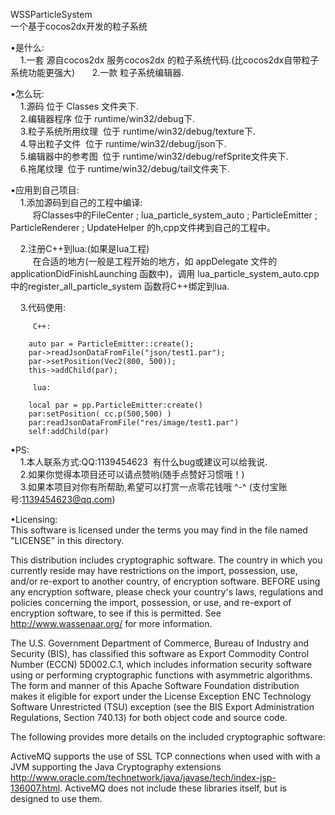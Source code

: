 WSSParticleSystem   
一个基于cocos2dx开发的粒子系统   
   
•是什么:  
      1.一套 源自cocos2dx 服务cocos2dx 的粒子系统代码.(比cocos2dx自带粒子系统功能更强大)    
      2.一款 粒子系统编辑器.  
      
•怎么玩:  
      1.源码  位于 Classes 文件夹下.  
      2.编辑器程序  位于 runtime/win32/debug下.   
      3.粒子系统所用纹理  位于 runtime/win32/debug/texture下.   
      4.导出粒子文件  位于 runtime/win32/debug/json下.   
      5.编辑器中的参考图  位于  runtime/win32/debug/refSprite文件夹下.   
      6.拖尾纹理  位于 runtime/win32/debug/tail文件夹下.   
      
•应用到自己项目:   
      1.添加源码到自己的工程中编译:   
          将Classes中的FileCenter ; lua_particle_system_auto ; ParticleEmitter ; ParticleRenderer ; UpdateHelper 的h,cpp文件拷到自己的工程中。   
          
      2.注册C++到lua:(如果是lua工程)   
          在合适的地方(一般是工程开始的地方，如 appDelegate 文件的 applicationDidFinishLaunching 函数中)，调用 lua_particle_system_auto.cpp 中的register_all_particle_system 函数将C++绑定到lua.   
          
      3.代码使用:     
          
         C++:   
         
        auto par = ParticleEmitter::create();   
        par->readJsonDataFromFile("json/test1.par");   
        par->setPosition(Vec2(800, 500));   
        this->addChild(par);   

         lua:     
         
        local par = pp.ParticleEmitter:create()   
        par:setPosition( cc.p(500,500) )   
        par:readJsonDataFromFile("res/image/test1.par")   
        self:addChild(par)   
   
•PS:   
      1.本人联系方式:QQ:1139454623  有什么bug或建议可以给我说.   
      2.如果你觉得本项目还可以请点赞哟(随手点赞好习惯哦！)   
      3.如果本项目对你有所帮助,希望可以打赏一点零花钱哦 ^-^ (支付宝账号:1139454623@qq.com)   
         
         
         
•Licensing:   
  This software is licensed under the terms you may find in the file named "LICENSE" in this directory.   

This distribution includes cryptographic software. The country in which you currently reside may have restrictions on the import, possession, use, and/or re-export to another country, of encryption software. BEFORE using any encryption software, please check your country's laws, regulations and policies concerning the import, possession, or use, and re-export of encryption software, to see if this is permitted. See http://www.wassenaar.org/ for more information.   
   
The U.S. Government Department of Commerce, Bureau of Industry and Security (BIS), has classified this software as Export Commodity Control Number (ECCN) 5D002.C.1, which includes information security software using or performing cryptographic functions with asymmetric algorithms. The form and manner of this Apache Software Foundation distribution makes it eligible for export under the License Exception ENC Technology Software Unrestricted (TSU) exception (see the BIS Export Administration Regulations, Section 740.13) for both object code and source code.   
   
The following provides more details on the included cryptographic software:   
   
ActiveMQ supports the use of SSL TCP connections when used with with a JVM supporting the Java Cryptography extensions http://www.oracle.com/technetwork/java/javase/tech/index-jsp-136007.html. ActiveMQ does not include these libraries itself, but is designed to use them.   
      
